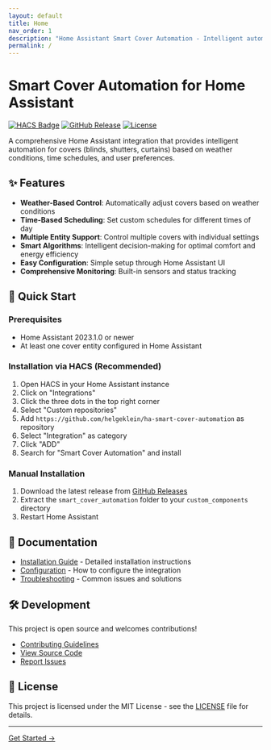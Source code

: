 ```yaml
---
layout: default
title: Home
nav_order: 1
description: "Home Assistant Smart Cover Automation - Intelligent automation for covers based on weather conditions, time schedules, and user preferences."
permalink: /
---
```


# Smart Cover Automation for Home Assistant

[![HACS Badge](https://img.shields.io/badge/HACS-Custom-41BDF5.svg)](https://github.com/hacs/integration)
[![GitHub Release](https://img.shields.io/github/release/helgeklein/ha-smart-cover-automation.svg)](https://github.com/helgeklein/ha-smart-cover-automation/releases)
[![License](https://img.shields.io/github/license/helgeklein/ha-smart-cover-automation.svg)](LICENSE)

A comprehensive Home Assistant integration that provides intelligent automation for covers (blinds, shutters, curtains) based on weather conditions, time schedules, and user preferences.

## ✨ Features

- **Weather-Based Control**: Automatically adjust covers based on weather conditions
- **Time-Based Scheduling**: Set custom schedules for different times of day
- **Multiple Entity Support**: Control multiple covers with individual settings
- **Smart Algorithms**: Intelligent decision-making for optimal comfort and energy efficiency
- **Easy Configuration**: Simple setup through Home Assistant UI
- **Comprehensive Monitoring**: Built-in sensors and status tracking

## 🚀 Quick Start

### Prerequisites
- Home Assistant 2023.1.0 or newer
- At least one cover entity configured in Home Assistant

### Installation via HACS (Recommended)

1. Open HACS in your Home Assistant instance
2. Click on "Integrations"
3. Click the three dots in the top right corner
4. Select "Custom repositories"
5. Add `https://github.com/helgeklein/ha-smart-cover-automation` as repository
6. Select "Integration" as category
7. Click "ADD"
8. Search for "Smart Cover Automation" and install

### Manual Installation

1. Download the latest release from [GitHub Releases](https://github.com/helgeklein/ha-smart-cover-automation/releases)
2. Extract the `smart_cover_automation` folder to your `custom_components` directory
3. Restart Home Assistant

## 📖 Documentation

- [Installation Guide](installation) - Detailed installation instructions
- [Configuration](configuration) - How to configure the integration
- [Troubleshooting](troubleshooting) - Common issues and solutions

## 🛠️ Development

This project is open source and welcomes contributions!

- [Contributing Guidelines](https://github.com/helgeklein/ha-smart-cover-automation/blob/main/CONTRIBUTING.md)
- [View Source Code](https://github.com/helgeklein/ha-smart-cover-automation)
- [Report Issues](https://github.com/helgeklein/ha-smart-cover-automation/issues)

## 📝 License

This project is licensed under the MIT License - see the [LICENSE](https://github.com/helgeklein/ha-smart-cover-automation/blob/main/LICENSE) file for details.

---

<div class="center">
  <a href="installation" class="btn">Get Started →</a>
</div>